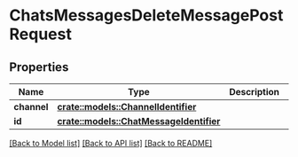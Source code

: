 # ChatsMessagesDeleteMessagePostRequest

## Properties

Name | Type | Description | Notes
------------ | ------------- | ------------- | -------------
**channel** | [**crate::models::ChannelIdentifier**](ChannelIdentifier.md) |  | 
**id** | [**crate::models::ChatMessageIdentifier**](ChatMessageIdentifier.md) |  | 

[[Back to Model list]](../README.md#documentation-for-models) [[Back to API list]](../README.md#documentation-for-api-endpoints) [[Back to README]](../README.md)


